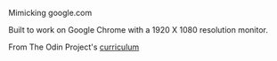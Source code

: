 Mimicking google.com

Built to work on Google Chrome with a 1920 X 1080 resolution monitor.

From The Odin Project's [curriculum](http://www.theodinproject.com/courses/web-development-101/lessons/html-css)
